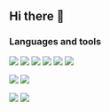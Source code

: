 ## Hi there 👋

### Languages and tools
![](https://img.shields.io/badge/code-JavaScript-informational?style=flat-square&logo=javascript&logoColor=white&color=1E88E5)
![](https://img.shields.io/badge/code-TypeScript-informational?style=flat-square&logo=typescript&logoColor=white&color=1E88E5)
![](https://img.shields.io/badge/code-Node.js-informational?style=flat-square&logo=node.js&logoColor=white&color=1E88E5)
![](https://img.shields.io/badge/code-Angular-informational?style=flat-square&logo=angular&logoColor=white&color=1E88E5)
![](https://img.shields.io/badge/code-SASS-informational?style=flat-square&logo=sass&logoColor=white&color=1E88E5)
![](https://img.shields.io/badge/code-PHP-informational?style=flat-square&logo=php&logoColor=white&color=1E88E5)

![](https://img.shields.io/badge/DB-MySQL-informational?style=flat-square&logo=mysql&logoColor=white&color=1E88E5)
![](https://img.shields.io/badge/DB-MongoDB-informational?style=flat-square&logo=mongodb&logoColor=white&color=1E88E5)

![](https://img.shields.io/badge/OS-Linux-informational?style=flat-square&logo=linux&logoColor=white&color=1E88E5)
![](https://img.shields.io/badge/Tool-Docker-informational?style=flat-square&logo=docker&logoColor=white&color=1E88E5)


<!--
**RomainSire/RomainSire** is a ✨ _special_ ✨ repository because its `README.md` (this file) appears on your GitHub profile.

Here are some ideas to get you started:

- 🔭 I’m currently working on ...
- 🌱 I’m currently learning ...
- 👯 I’m looking to collaborate on ...
- 🤔 I’m looking for help with ...
- 💬 Ask me about ...
- 📫 How to reach me: ...
- 😄 Pronouns: ...
- ⚡ Fun fact: ...
-->
